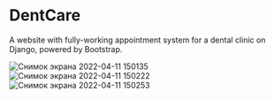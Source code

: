 # DentCare
A website with fully-working appointment system for a dental clinic on Django, powered by Bootstrap.

![Снимок экрана 2022-04-11 150135](https://user-images.githubusercontent.com/74897530/162900121-586346e1-6a33-4f10-8388-722d37c4d9af.jpg)
![Снимок экрана 2022-04-11 150222](https://user-images.githubusercontent.com/74897530/162900131-8ba9e656-fb30-4ba0-b264-8449f8574dc7.jpg)
![Снимок экрана 2022-04-11 150253](https://user-images.githubusercontent.com/74897530/162900133-2ee26a76-6e63-46fb-bdd4-8b62f03f44d5.jpg)
